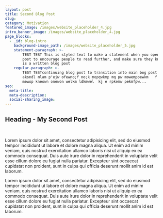 ```yaml
---
layout: post
title: Second Blog Post
slug: 
category: Motivation
featured_image: /images/website_placeholder_4.jpg
intro_banner_image: /images/website_placeholder_4.jpg
page_blocks:
  - _id: blog-intro
    background-image_path: /images/website_placeholder_5.jpg
    statement-paragraph: >-
        TEST TEST This is styled text to make a statement when you open your bog
        post to encourage people to read further, and make sure they know this
        is a written blog post
    regular-paragraph: >-
        TEST TESTcontinuing blog post to transition into main bog post body
        aksndl mlam p'ejw ofewno;f no;k mopqwkmp mq pw mowempoewkm   f'p  w
        mewop kneown onewon welkm ldkmwel  kj e rpkemw pekmfpw...
seo:
  meta-title:
  meta-description:
  social-sharing_image:
---
```


## Heading - My Second Post

&nbsp;

Lorem ipsum dolor sit amet, consectetur adipisicing elit, sed do eiusmod tempor incididunt ut labore et dolore magna aliqua. Ut enim ad minim veniam, quis nostrud exercitation ullamco laboris nisi ut aliquip ex ea commodo consequat. Duis aute irure dolor in reprehenderit in voluptate velit esse cillum dolore eu fugiat nulla pariatur. Excepteur sint occaecat cupidatat non proident, sunt in culpa qui officia deserunt mollit anim id est laborum.

Lorem ipsum dolor sit amet, consectetur adipisicing elit, sed do eiusmod tempor incididunt ut labore et dolore magna aliqua. Ut enim ad minim veniam, quis nostrud exercitation ullamco laboris nisi ut aliquip ex ea commodo consequat. Duis aute irure dolor in reprehenderit in voluptate velit esse cillum dolore eu fugiat nulla pariatur. Excepteur sint occaecat cupidatat non proident, sunt in culpa qui officia deserunt mollit anim id est laborum.
